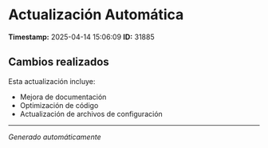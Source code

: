 # Actualización Automática

**Timestamp:** 2025-04-14 15:06:09
**ID:** 31885

## Cambios realizados

Esta actualización incluye:
- Mejora de documentación
- Optimización de código
- Actualización de archivos de configuración

---
*Generado automáticamente*
